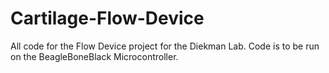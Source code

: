 # Cartilage-Flow-Device

All code for the Flow Device project for the Diekman Lab. Code is to be run on the BeagleBoneBlack Microcontroller.
